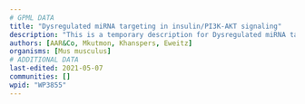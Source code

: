 ```yaml
---
# GPML DATA
title: "Dysregulated miRNA targeting in insulin/PI3K-AKT signaling"
description: "This is a temporary description for Dysregulated miRNA targeting in insulin/PI3K-AKT signaling"
authors: [AAR&Co, Mkutmon, Khanspers, Eweitz]
organisms: [Mus musculus]
# ADDITIONAL DATA
last-edited: 2021-05-07
communities: []
wpid: "WP3855"
---
```

